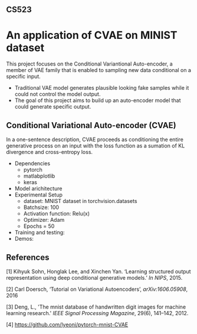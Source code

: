 ## CS523
# An application of CVAE on MINIST dataset

This project focuses on the Conditional Variantional Auto-encoder, a member of VAE family that is enabled to sampling new data conditional on a specific input.
- Traditional VAE model generates plausible looking fake samples while it could not control the model output. 
- The goal of this project aims to build up an auto-encoder model that could generate specific output.

## Conditional Variational Auto-encoder (CVAE)
In a one-sentence description, CVAE proceeds as conditioning the entire generative process on an input with the loss function as a sumation of KL divergence and cross-entropy loss.
- Dependencies
  - pytorch
  - matlabplotlib
  - keras
- Model arichitecture
- Experimental Setup
  - dataset: MNIST dataset in torchvision.datasets
  - Batchsize: 100
  - Activation function: Relu(x)
  - Optimizer: Adam
  - Epochs = 50
- Training and testing:
- Demos:

## References
[1] Kihyuk Sohn, Honglak Lee, and Xinchen Yan. ‘Learning structured output representation using deep conditional generative models.’  _In NIPS_, 2015.

[2] Carl Doersch, ‘Tutorial on Variational Autoencoders’, _arXiv:1606.05908_, 2016

[3] Deng, L., 'The mnist database of handwritten digit images for machine learning research.' _IEEE Signal Processing Magazine_, 29(6), 141–142, 2012.

[4] https://github.com/lyeoni/pytorch-mnist-CVAE



